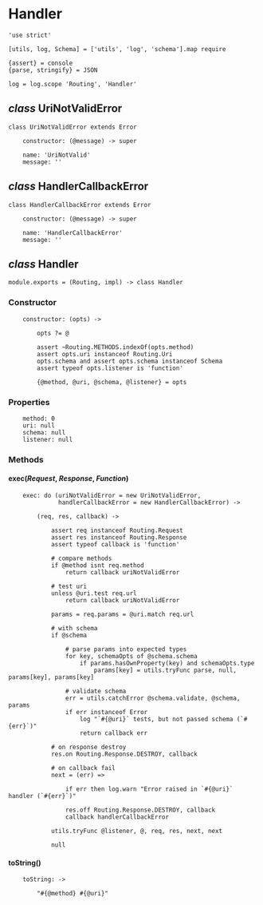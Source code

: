 Handler
=======

	'use strict'

	[utils, log, Schema] = ['utils', 'log', 'schema'].map require

	{assert} = console
	{parse, stringify} = JSON

	log = log.scope 'Routing', 'Handler'

*class* UriNotValidError
------------------------

	class UriNotValidError extends Error

		constructor: (@message) -> super

		name: 'UriNotValid'
		message: ''

*class* HandlerCallbackError
----------------------------

	class HandlerCallbackError extends Error

		constructor: (@message) -> super

		name: 'HandlerCallbackError'
		message: ''

*class* Handler
---------------

	module.exports = (Routing, impl) -> class Handler

### Constructor

		constructor: (opts) ->

			opts ?= @

			assert ~Routing.METHODS.indexOf(opts.method)
			assert opts.uri instanceof Routing.Uri
			opts.schema and assert opts.schema instanceof Schema
			assert typeof opts.listener is 'function'

			{@method, @uri, @schema, @listener} = opts

### Properties

		method: 0
		uri: null
		schema: null
		listener: null

### Methods

#### exec(*Request*, *Response*, *Function*)

		exec: do (uriNotValidError = new UriNotValidError,
		          handlerCallbackError = new HandlerCallbackError) ->

			(req, res, callback) ->

				assert req instanceof Routing.Request
				assert res instanceof Routing.Response
				assert typeof callback is 'function'

				# compare methods
				if @method isnt req.method
					return callback uriNotValidError

				# test uri
				unless @uri.test req.url
					return callback uriNotValidError

				params = req.params = @uri.match req.url

				# with schema
				if @schema

					# parse params into expected types
					for key, schemaOpts of @schema.schema
						if params.hasOwnProperty(key) and schemaOpts.type
							params[key] = utils.tryFunc parse, null, params[key], params[key]

					# validate schema
					err = utils.catchError @schema.validate, @schema, params
					if err instanceof Error
						log "`#{@uri}` tests, but not passed schema (`#{err}`)"
						return callback err

				# on response destroy
				res.on Routing.Response.DESTROY, callback

				# on callback fail
				next = (err) =>

					if err then log.warn "Error raised in `#{@uri}` handler (`#{err}`)"

					res.off Routing.Response.DESTROY, callback
					callback handlerCallbackError

				utils.tryFunc @listener, @, req, res, next, next

				null

#### toString()

		toString: ->

			"#{@method} #{@uri}"